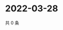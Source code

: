 # 2022-03-28

共 0 条

<!-- BEGIN WEIBO -->
<!-- 最后更新时间 Mon Mar 28 2022 10:56:27 GMT+0800 (China Standard Time) -->

<!-- END WEIBO -->
